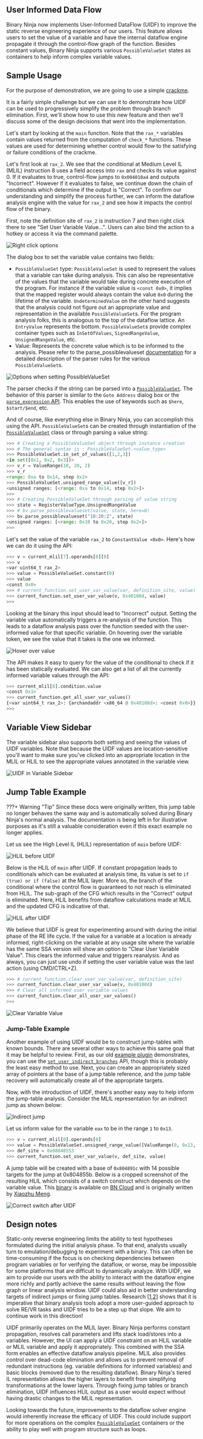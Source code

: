 ## User Informed Data Flow

Binary Ninja now implements User-Informed DataFlow (UIDF) to improve the static reverse engineering experience of our users. This feature allows users to set the value of a variable and have the internal dataflow engine propagate it through the control-flow graph of the function. Besides constant values, Binary Ninja supports various `PossibleValueSet` states as containers to help inform complex variable values.

## Sample Usage

For the purpose of demonstration, we are going to use a simple [crackme](https://github.com/Vector35/uidf-example).

It is a fairly simple challenge but we can use it to demonstrate how UIDF can be used to progressively simplify the problem through branch elimination. First, we'll show how to use this new feature and then we'll discuss some of the design decisions that went into the implementation.

Let's start by looking at the `main` function. Note that the `rax_*` variables contain values returned from the computation of `check_*` functions. These values are used for determining whether control would flow to the satisfying or failure conditions of the crackme.

Let's first look at `rax_2`. We see that the conditional at Medium Level IL (MLIL) instruction 8 uses a field access into `rax` and checks its value against 0. If it evaluates to true, control-flow jumps to `0x004010a4` and outputs "Incorrect". However if it evaluates to false, we continue down the chain of conditionals which determine if the output is "Correct". To confirm our understanding and simplify the process further, we can inform the dataflow analysis engine with the value for `rax_2` and see how it impacts the control flow of the binary.

First, note the definition site of `rax_2` is instruction 7 and then right click there to see "Set User Variable Value...". Users can also bind the action to a hotkey or access it via the command palette.

![Right click options](../img/uidf-right-click.png)

The dialog box to set the variable value contains two fields:

* `PossibleValueSet` type: `PossibleValueSet` is used to represent the values that a variable can take during analysis. This can also be representative of the values that the variable would take during concrete execution of the program. For instance if the variable value is `<const 0x0>`, it implies that the mapped register would always contain the value `0x0` during the lifetime of the variable. `UndeterminedValue` on the other hand suggests that the analysis could not figure out an appropriate value and representation in the available `PossibleValueSet`s. For the program analysis folks, this is analogous to the top of the dataflow lattice. An `EntryValue` represents the bottom. `PossibleValueSet`s provide complex container types such as `InSetOfValues`, `SignedRangeValue`, `UnsignedRangeValue`, etc.
* Value: Represents the concrete value which is to be informed to the analysis. Please refer to the parse_possiblevalueset [documentation](https://api.binary.ninja/binaryninja.binaryview-module.html#binaryninja.binaryview.BinaryView.parse_possiblevalueset) for a detailed description of the parser rules for the various `PossibleValueSet`s.

![Options when setting PossibleValueSet](../img/uidf-options-setting.png)

The parser checks if the string can be parsed into a [`PossibleValueSet`](https://api.binary.ninja/binaryninja.variable-module.html#binaryninja.variable.PossibleValueSethtml). The behavior of this parser is similar to the `Goto Address` dialog box or the [`parse_expression` API](https://api.binary.ninja/binaryninja.binaryview-module.html#binaryninja.binaryview.BinaryView.parse_expression). This enables the use of keywords such as `$here`, `$start/$end`, etc.

And of course, like everything else in Binary Ninja, you can accomplish this using the API. `PossibleValueSet`s can be created through instantiation of the [`PossibleValueSet`](https://api.binary.ninja/binaryninja.variable-module.html#binaryninja.variable.PossibleValueSet) class or through parsing a value string:

```python
>>> # Creating a PossibleValueSet object through instance creation
>>> # The general syntax is : PossibleValueSet.<value_type>
>>> PossibleValueSet.in_set_of_values([1,2,3])
<in set([0x1, 0x2, 0x3])>
>>> v_r = ValueRange(10, 20, 2)
>>> v_r
<range: 0xa to 0x14, step 0x2>
>>> PossibleValueSet.unsigned_range_value([v_r])
<unsigned ranges: [<range: 0xa to 0x14, step 0x2>]>
>>>
>>> # Creating PossibleValueSet through parsing of value string
>>> state = RegisterValueType.UnsignedRangeValue
>>> # bv.parse_possiblevalueset(value, state, here=0)
>>> bv.parse_possiblevalueset("10:20:2", state)
<unsigned ranges: [<range: 0x10 to 0x20, step 0x2>]>
>>>
```

Let's set the value of the variable `rax_2` to `ConstantValue <0x0>`. Here's how we can do it using the API:

```python
>>> v = current_mlil[7].operands[0][0]
>>> v
<var uint64_t rax_2>
>>> value = PossibleValueSet.constant(0)
>>> value
<const 0x0>
>>> # current_function.set_user_var_value(var, definition_site, value)
>>> current_function.set_user_var_value(v, 0x40108d, value)
>>>
```

Looking at the binary this input should lead to "Incorrect" output. Setting the variable value automatically triggers a re-analysis of the function. This leads to a dataflow analysis pass over the function seeded with the user-informed value for that specific variable. On hovering over the variable token, we see the value that it takes is the one we informed.

![Hover over value](../img/uidf-hover.png)

The API makes it easy to query for the value of the conditional to check if it has been statically evaluated. We can also get a list of all the currently informed variable values through the API:

```python
>>> current_mlil[8].condition.value
<const 0x1>
>>> current_function.get_all_user_var_values()
{<var uint64_t rax_2>: {archandaddr <x86_64 @ 0x40108d>: <const 0x0>}}
>>>
```

## Variable View Sidebar

The variable sidebar also supports both setting and seeing the values of UIDF variables. Note that because the UIDF values are location-sensitive you'll want to make sure you've clicked into an appropriate location in the MLIL or HLIL to see the appropriate values annotated in the variable view.

![UIDF in Variable Sidebar](../img/uidf-hlil-before.png)

## Jump Table Example

???+ Warning "Tip"
    Since these docs were originally written, this jump table no longer behaves the same way and is automatically solved during Binary Ninja's normal analysis. The documentation is being left in for illustrative purposes as it's still a valuable consideration even if this exact example no longer applies.

Let us see the High Level IL (HLIL) representation of `main` before UIDF:

![HLIL before UIDF](../img/uidf-hlil-before.png)

Below is the HLIL of `main` after UIDF. If constant propagation leads to conditionals which can be evaluated at analysis time, its value is set to `if (true) or if (false)` at the MLIL layer. More so, the branch of the conditional where the control flow is guaranteed to not reach is eliminated from HLIL. The sub-graph of the CFG which results in the "Correct" output is eliminated. Here, HLIL benefits from dataflow calculations made at MLIL and the updated CFG is indicative of that.

![HLIL after UIDF](../img/uidf-hlil-after.png)

We believe that UIDF is great for experimenting around with during the initial phase of the RE life cycle. If the value for a variable at a location is already informed, right-clicking on the variable at any usage site where the variable has the same SSA version will show an option to "Clear User Variable Value". This clears the informed value and triggers reanalysis. And as always, you can just use undo if setting the user variable value was the last action (using CMD/CTRL+Z).

```python
>>> # current_function.clear_user_var_value(var, definition_site)
>>> current_function.clear_user_var_value(v, 0x40108d)
>>> # Clear all informed user variable values
>>> current_function.clear_all_user_var_values()
>>>
```

![Clear Variable Value](../img/clear-var-value.png)

### Jump-Table Example

Another example of using UIDF would be to construct jump-tables with known bounds. There are several other ways to achieve this same goal that it may be helpful to review. First, as our old [example plugin](https://github.com/Vector35/binaryninja-api/blob/dev/python/examples/jump_table.py#L81) demonstrates, you can use the [`set_user_indirect_branches`](https://api.binary.ninja/binaryninja.function-module.html#binaryninja.function.Function.set_user_indirect_branches) API, though this is probably the least easy method to use. Next, you can create an appropriately sized array of pointers at the base of a jump table reference, and the jump table recovery will automatically create all of the appropriate targets.

Now, with the introduction of UIDF, there's another easy way to help inform the jump-table analysis. Consider the MLIL representation for an indirect jump as shown below:

![Indirect jump](../img/uidf-jump-table.png)

Let us inform value for the variable `eax` to be in the range `1` to `0x13`.

```python
>>> v = current_mlil[0].operands[0]
>>> value = PossibleValueSet.unsigned_range_value([ValueRange(0, 0x13, 1)])
>>> def_site = 0x08048553
>>> current_function.set_user_var_value(v, def_site, value)
```

A jump table will be created with a base of `0x804891c` with 14 possible targets for the jump at 0x804855b. Below is a cropped screenshot of the resulting HLIL which consists of a switch construct which depends on the variable value. This [binary](http://pages.cs.wisc.edu/~xmeng/Testsuite.tar.gz) is available on [BN Cloud](https://cloud.binary.ninja/bn/fb2131dd-e726-4009-8428-80f9f0b5e8ae) and is originally written by [Xiaozhu Meng](http://pages.cs.wisc.edu/~xmeng).

![Correct switch after UIDF](../img/uidf-correct-switch-after.png)

## Design notes

Static-only reverse engineering limits the ability to test hypotheses formulated during the initial analysis phase. To that end, analysts usually turn to emulation/debugging to experiment with a binary. This can often be time-consuming if the focus is on checking dependencies between program variables or for verifying the dataflow, or worse, may be impossible for some platforms that are difficult to dynamically analyze. With UIDF, we aim to provide our users with the ability to interact with the dataflow engine more richly and partly achieve the same results without leaving the flow graph or linear analysis window. UIDF could also aid in better understanding targets of indirect jumps or fixing jump tables. Research [[1](https://acmccs.github.io/papers/p347-shoshitaishviliA.pdf),[2](https://dl.acm.org/doi/fullHtml/10.1145/3290607.3313040)] shows that it is imperative that binary analysis tools adopt a more user-guided approach to solve RE/VR tasks and UIDF tries to be a step up that slope. We aim to continue work in this direction!

UIDF primarily operates on the MLIL layer. Binary Ninja performs constant propagation, resolves call parameters and lifts stack load/stores into a variables. However, the UI can apply a UIDF constraint on an HLIL variable or MLIL variable and apply it appropriately. This combined with the SSA form enables an effective dataflow analysis pipeline. MLIL also provides control over dead-code elimination and allows us to prevent removal of redundant instructions (eg. variable definitions for informed variables) and basic blocks (removed due to the resulting dataflow). Binary Ninja's tiered IL representation allows the higher layers to benefit from simplifying transformations at the lower layers. Through fixing jump tables or branch elimination, UIDF influences HLIL output as a user would expect without having drastic changes to the MLIL representation.

Looking towards the future, improvements to the dataflow solver engine would inherently increase the efficacy of UIDF. This could include support for more operations on the complex [`PossibleValueSet`](https://api.binary.ninja/binaryninja.variable-module.html#binaryninja.variable.PossibleValueSet) containers or the ability to play well with program structure such as loops.
